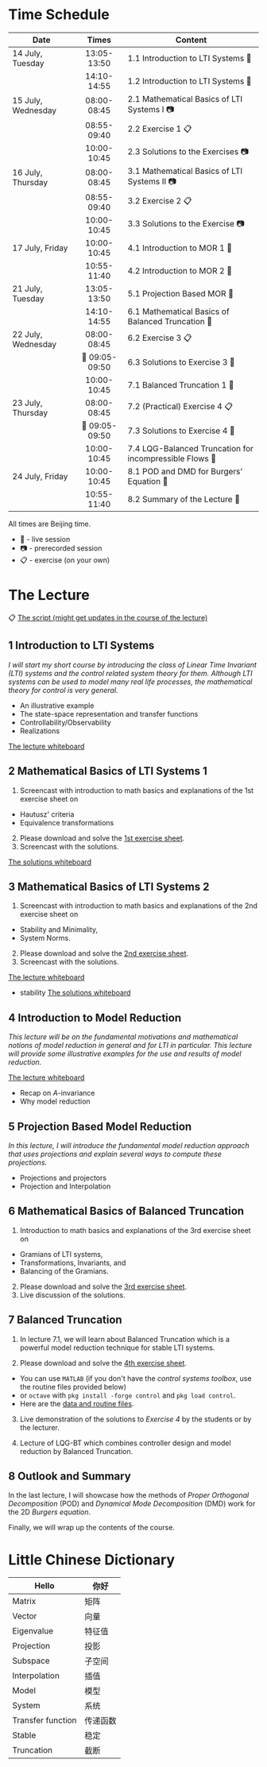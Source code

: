 # Time Schedule

| Date | Times | Content |
| ---- | :-----: | ------- |
| 14 July, Tuesday    |  13:05-13:50 | 1.1 Introduction to LTI Systems :microphone: |
|                    |  14:10-14:55 | 1.2 Introduction to LTI Systems :microphone: |
| 15 July, Wednesday  |  08:00-08:45 | 2.1 Mathematical Basics of LTI Systems I :camera: |
|                    |  08:55-09:40 | 2.2 Exercise 1 :clipboard: |
|                    |  10:00-10:45 | 2.3 Solutions to the Exercises :camera: |
| 16 July, Thursday   |  08:00-08:45 | 3.1 Mathematical Basics of LTI Systems II :camera: |
|                    |  08:55-09:40 | 3.2 Exercise 2 :clipboard:|
|                    |  10:00-10:45 | 3.3 Solutions to the Exercise :camera: |
| 17 July, Friday    |  10:00-10:45 | 4.1 Introduction to MOR 1 :microphone: |
|                    |  10:55-11:40 | 4.2 Introduction to MOR 2 :microphone: |
| 21 July, Tuesday   |  13:05-13:50 | 5.1 Projection Based MOR :microphone: |
|                    |  14:10-14:55 | 6.1 Mathematical Basics of Balanced Truncation :microphone: |
| 22 July, Wednesday  |  08:00-08:45 | 6.2 Exercise 3 :clipboard: |
|                     |  :low_brightness: 09:05-09:50 | 6.3 Solutions to Exercise 3 :microphone: |
|                     |  10:00-10:45 | 7.1 Balanced Truncation 1 :microphone: |
| 23 July, Thursday  |  08:00-08:45 | 7.2 (Practical) Exercise 4 :clipboard: |
|                    |  :low_brightness: 09:05-09:50 | 7.3 Solutions to Exercise 4 :microphone: |
|                    |  10:00-10:45 | 7.4 LQG-Balanced Truncation for incompressible Flows :microphone: |
| 24 July, Friday    |  10:00-10:45 | 8.1 POD and DMD for Burgers' Equation :microphone: |
|                    |  10:55-11:40 | 8.2 Summary of the Lecture :microphone: |

All times are Beijing time.

 * :microphone: - live session
 * :camera: - prerecorded session
 * :clipboard: - exercise (on your own)

# The Lecture

:clipboard: [The script (might get updates in the course of the lecture)](shmorsc.pdf)

## 1 Introduction to LTI Systems

*I will start my short course by introducing the class of Linear Time Invariant
(LTI) systems and the control related system theory for them. Although LTI
systems can be used to model many real life processes, the mathematical theory
for control is very general.*

 * An illustrative example
 * The state-space representation and transfer functions
 * Controllability/Observability
 * Realizations

[The lecture whiteboard](blackboards/11-lti-intro.png)

## 2 Mathematical Basics of LTI Systems 1

1. Screencast with introduction to math basics and explanations of the 1st exercise
sheet on
  * Hautusz' criteria
  * Equivalence transformations
2. Please download and solve the [1st exercise sheet](exi.pdf).
3. Screencast with the solutions.

[The solutions whiteboard](blackboards/23-exi.png)

## 3 Mathematical Basics of LTI Systems 2

1. Screencast with introduction to math basics and explanations of the 2nd exercise
sheet on
  * Stability and Minimality,
  * System Norms.
2. Please download and solve the [2nd exercise sheet](exii.pdf).
3. Screencast with the solutions.

[The lecture whiteboard](blackboards/31-stability.png)
 * stability
[The solutions whiteboard](blackboards/33-exii.png)

## 4 Introduction to Model Reduction

*This lecture will be on the fundamental motivations and mathematical
notions of model reduction in general and for LTI in particular. This lecture
will provide some illustrative examples for the use and results of model
reduction.*

[The lecture whiteboard](blackboards/412-invariance-intro-mor.png)
 * Recap on $A$-invariance
 * Why model reduction

## 5 Projection Based Model Reduction

*In this lecture, I will introduce the fundamental model reduction approach
that uses projections and explain several ways to compute these projections.*

 * Projections and projectors
 * Projection and Interpolation

## 6 Mathematical Basics of Balanced Truncation

1. Introduction to math basics and explanations of the 3rd exercise sheet on
  * Gramians of LTI systems,
  * Transformations, Invariants, and
  * Balancing of the Gramians.
2. Please download and solve the [3rd exercise sheet](exiii.pdf).
3. Live discussion of the solutions.

## 7 Balanced Truncation

1. In lecture 7.1, we will learn about Balanced Truncation which is a powerful model
reduction technique for stable LTI systems.

2. Please download and solve the [4th exercise sheet](exiv.pdf).
  * You can use `MATLAB` (if you don't have the *control systems toolbox*, use
    the routine files provided below)
  * or `octave` with `pkg install -forge control` and `pkg load control`.
  * Here are the [data and routine files](exiv-data.zip).

3. Live demonstration of the solutions to *Exercise 4* by the students or by the
   lecturer.

4. Lecture of LQG-BT which combines controller design and model reduction by
   Balanced Truncation.

## 8 Outlook and Summary

In the last lecture, I will showcase how the methods of *Proper Orthogonal
Decomposition* (POD) and *Dynamical Mode Decomposition* (DMD) work for the 2D
*Burgers equation*.

Finally, we will wrap up the contents of the course.

# Little Chinese Dictionary

| Hello | 你好 |
--------|--------
| Matrix| 矩阵 |
| Vector| 向量 |
| Eigenvalue |特征值|
| Projection |投影|
| Subspace |子空间|
| Interpolation |插值|
| Model |模型|
| System |系统|
| Transfer function |传递函数|
| Stable |稳定|
| Truncation |截断|
